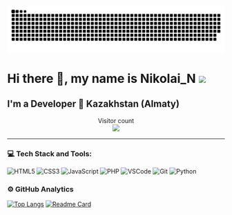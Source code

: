 
![github contribution grid snake animation](https://raw.githubusercontent.com/platane/platane/output/github-contribution-grid-snake-dark.svg#gh-dark-mode-only)

# Hi there 👋, my name is Nikolai_N <img src="https://user-images.githubusercontent.com/5713670/87202985-820dcb80-c2b6-11ea-9f56-7ec461c497c3.gif" width="25"> 

## I'm a Developer 📍 Kazakhstan (Almaty)

 <p align="center">
  Visitor count<br>
  <img src="https://profile-counter.glitch.me/Mental-Fox/count.svg" />
</p>

---

### 💻 Tech Stack and Tools:

![HTML5](https://img.shields.io/badge/-HTML5-090909?style=for-the-badge&logo=HTML5)
![CSS3](https://img.shields.io/badge/-CSS3-090909?style=for-the-badge&logo=CSS3)
![JavaScript](https://img.shields.io/badge/-JavaScript-090909?style=for-the-badge&logo=JavaScript)
![PHP](https://img.shields.io/badge/-PHP-090909?style=for-the-badge&logo=PHP)
![VSCode](https://img.shields.io/badge/-VSCode-090909?style=for-the-badge&logo=visualstudiocode)
![Git](https://img.shields.io/badge/-Git-090909?style=for-the-badge&logo=Git)
![Python](https://img.shields.io/badge/-Python-090909?style=for-the-badge&logo=Python)

### ⚙️ GitHub Analytics
[![Top Langs](https://github-readme-stats.vercel.app/api/top-langs/?username=Mental-Fox&theme=dracula&layout=compact)](https://github.com/anuraghazra/github-readme-stats) 
[![Readme Card](https://github-readme-stats.vercel.app/api/pin/?username=Mental-Fox&repo=3D-Portfolio&theme=dracula)](https://github.com/Mental-Fox/graduation_project_2021)


